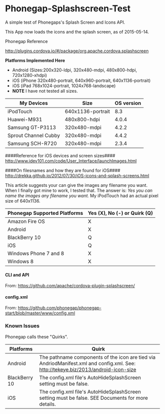 # Phonegap-Splashscreen-Test
A simple test of Phonegaps's Splash Screen and Icons API.

This App now loads the icons and the splash screen, as of 2015-05-14.

Phonegap Reference

http://plugins.cordova.io/#/package/org.apache.cordova.splashscreen

**Platforms Implemented Here**
* Android (Sizes:200x320-ldpi, 320x480-mdpi, 480x800-hdpi, 720x1280-xhdpi)
* iOS (iPhone 320x480-portrait, 640x960-portrait,  640x1136-portrait)
* iOS (iPad 768x1024-portrait, 1024x768-landscape)
* **NOTE** I have not tested all sizes.

My Devices           |  Size             | OS version
---------------------|-------------------|------
iPodTouch            | 640x1136-portrait | 8.3
Huawei-M931          | 480x800-hdpi      | 4.0.4
Samsung GT-P3113     | 320x480-mdpi      | 4.2.2
Sprout Channel Cubby | 320x480-mdpi      | 4.4.2
Samsung SCH-R720     | 320x480-mdpi      | 2.3.4

####Reference for iOS devices and screen sizes####
http://www.idev101.com/code/User_Interface/launchImages.html

####On filesnames and how they are found for iOS####
http://drekka.github.io/2012/07/30/iOS-icons-and-splash-screens.html

This article suggests your can give the images any filename you want. When I finally got mine to work, I tested that. The answer is: *Yes you can name the images any filename you want.* My iPodTouch had an actual pixel size of 640x1136.

Phonegap Supported Platforms | Yes (X), No (-) or Quirk (Q)
--------------------|-----------------------------
Amazon Fire OS | X 
Android | X
BlackBerry 10 | Q
iOS | Q
Windows Phone 7 and 8 | X
Windows 8 | X

#### CLI and API ####
From: https://github.com/apache/cordova-plugin-splashscreen/

#### config.xml ####
From: https://github.com/phonegap/phonegap-start/blob/master/www/config.xml

### Known Issues ###
Phonegap calls these "Quirks".

Platforms | Quirk
----------|------
Android | The pathname components of the icon are tied via AndriodManifest.xml and config.xml. See: http://tekeye.biz/2013/android-icon-size
BlackBerry 10 | The config.xml file's AutoHideSplashScreen setting must be false.
iOS | The config.xml file's AutoHideSplashScreen setting must be false. SEE Documents for more details.

